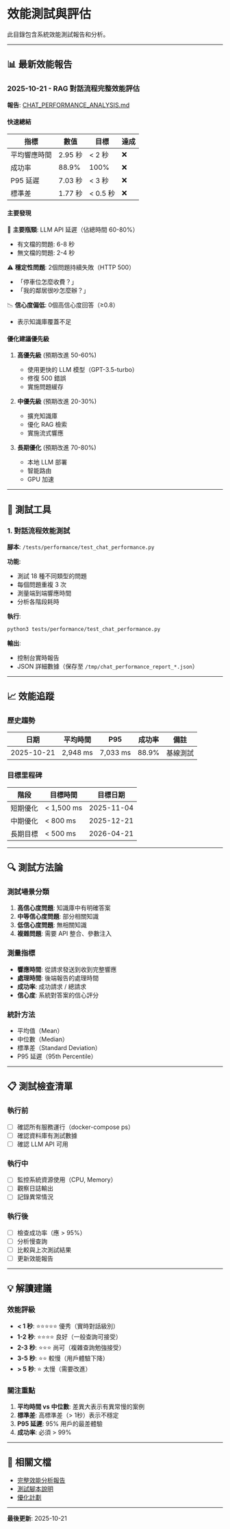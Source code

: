 # 效能測試與評估

此目錄包含系統效能測試報告和分析。

---

## 📊 最新效能報告

### 2025-10-21 - RAG 對話流程完整效能評估

**報告**: [CHAT_PERFORMANCE_ANALYSIS.md](./CHAT_PERFORMANCE_ANALYSIS.md)

#### 快速總結

| 指標 | 數值 | 目標 | 達成 |
|------|------|------|------|
| 平均響應時間 | 2.95 秒 | < 2 秒 | ❌ |
| 成功率 | 88.9% | 100% | ❌ |
| P95 延遲 | 7.03 秒 | < 3 秒 | ❌ |
| 標準差 | 1.77 秒 | < 0.5 秒 | ❌ |

#### 主要發現

🔴 **主要瓶頸**: LLM API 延遲（佔總時間 60-80%）
- 有文檔的問題: 6-8 秒
- 無文檔的問題: 2-4 秒

⚠️ **穩定性問題**: 2個問題持續失敗（HTTP 500）
- 「停車位怎麼收費？」
- 「我的鄰居很吵怎麼辦？」

📉 **信心度偏低**: 0個高信心度回答（≥0.8）
- 表示知識庫覆蓋不足

#### 優化建議優先級

1. **高優先級** (預期改進 50-60%)
   - 使用更快的 LLM 模型（GPT-3.5-turbo）
   - 修復 500 錯誤
   - 實施問題緩存

2. **中優先級** (預期改進 20-30%)
   - 擴充知識庫
   - 優化 RAG 檢索
   - 實施流式響應

3. **長期優化** (預期改進 70-80%)
   - 本地 LLM 部署
   - 智能路由
   - GPU 加速

---

## 🧪 測試工具

### 1. 對話流程效能測試
**腳本**: `/tests/performance/test_chat_performance.py`

**功能**:
- 測試 18 種不同類型的問題
- 每個問題重複 3 次
- 測量端到端響應時間
- 分析各階段耗時

**執行**:
```bash
python3 tests/performance/test_chat_performance.py
```

**輸出**:
- 控制台實時報告
- JSON 詳細數據（保存至 `/tmp/chat_performance_report_*.json`）

---

## 📈 效能追蹤

### 歷史趨勢

| 日期 | 平均時間 | P95 | 成功率 | 備註 |
|------|---------|-----|--------|------|
| 2025-10-21 | 2,948 ms | 7,033 ms | 88.9% | 基線測試 |

### 目標里程碑

| 階段 | 目標時間 | 目標日期 |
|------|---------|---------|
| 短期優化 | < 1,500 ms | 2025-11-04 |
| 中期優化 | < 800 ms | 2025-12-21 |
| 長期目標 | < 500 ms | 2026-04-21 |

---

## 🔍 測試方法論

### 測試場景分類

1. **高信心度問題**: 知識庫中有明確答案
2. **中等信心度問題**: 部分相關知識
3. **低信心度問題**: 無相關知識
4. **複雜問題**: 需要 API 整合、參數注入

### 測量指標

- **響應時間**: 從請求發送到收到完整響應
- **處理時間**: 後端報告的處理時間
- **成功率**: 成功請求 / 總請求
- **信心度**: 系統對答案的信心評分

### 統計方法

- 平均值（Mean）
- 中位數（Median）
- 標準差（Standard Deviation）
- P95 延遲（95th Percentile）

---

## 📋 測試檢查清單

### 執行前
- [ ] 確認所有服務運行（docker-compose ps）
- [ ] 確認資料庫有測試數據
- [ ] 確認 LLM API 可用

### 執行中
- [ ] 監控系統資源使用（CPU, Memory）
- [ ] 觀察日誌輸出
- [ ] 記錄異常情況

### 執行後
- [ ] 檢查成功率（應 > 95%）
- [ ] 分析慢查詢
- [ ] 比較與上次測試結果
- [ ] 更新效能報告

---

## 💡 解讀建議

### 效能評級

- **< 1 秒**: ⭐⭐⭐⭐⭐ 優秀（實時對話級別）
- **1-2 秒**: ⭐⭐⭐⭐ 良好（一般查詢可接受）
- **2-3 秒**: ⭐⭐⭐ 尚可（複雜查詢勉強接受）
- **3-5 秒**: ⭐⭐ 較慢（用戶體驗下降）
- **> 5 秒**: ⭐ 太慢（需要改進）

### 關注重點

1. **平均時間 vs 中位數**: 差異大表示有異常慢的案例
2. **標準差**: 高標準差（> 1秒）表示不穩定
3. **P95 延遲**: 95% 用戶的最差體驗
4. **成功率**: 必須 > 99%

---

## 🔗 相關文檔

- [完整效能分析報告](./CHAT_PERFORMANCE_ANALYSIS.md)
- [測試腳本說明](/tests/performance/)
- [優化計劃](/docs/planning/)

---

**最後更新**: 2025-10-21
